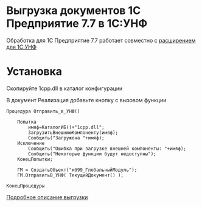 # Выгрузка документов 1С Предприятие 7.7 в 1С:УНФ

Обработка для 1С Предприятие 7.7 работает совместно с [расширением для 1С:УНФ](http://xn----ctbjbnchgq5bbglv.xn--p1ai/crpt)

# Установка 

Скопируйте 1cpp.dll в каталог конфигурации

В документ Реализация добавьте кнопку с вызовом функции
```
Процедура Отправить_в_УНФ()
	
	Попытка
		имяф=КаталогИБ()+"1cpp.dll";
		ЗагрузитьВнешнююКомпоненту(имяф);
		Сообщить("Загружена "+имяф);
	Исключение
		Сообщить("Ошибка при загрузке внешней компоненты: "+имяф);
		Сообщить("Некоторые функции будут недоступны");
	КонецПопытки;
	
	ГМ = СоздатьОбъект("кб99_ГлобальныйМодуль");
	ГМ.ОтправитьВ_УНФ( ТекущийДокумент() );	
	
КонецПроцедуры

```



[Подробное описание выгрузки](https://kb99.pro/crpt)
